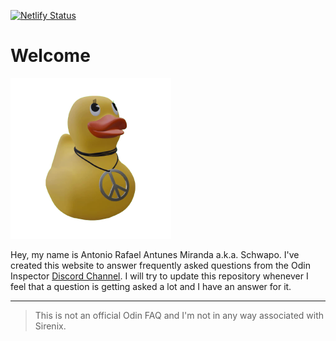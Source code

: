 [![Netlify Status](https://api.netlify.com/api/v1/badges/c8b056de-aa12-4bdd-a33c-87573b60d0aa/deploy-status)](https://app.netlify.com/sites/odin-faq/deploys)

# Welcome

![](site/assets/duck.png)

Hey, my name is Antonio Rafael Antunes Miranda a.k.a. Schwapo. I've created this website to answer frequently asked questions from the Odin Inspector [Discord Channel].
I will try to update this repository whenever I feel that a question is getting asked a lot and I have an answer for it.

---

> This is not an official Odin FAQ and I'm not in any way associated with Sirenix.








[Attribute Examples]: https://odininspector.com/attributes
[Documentation]: https://odininspector.com/documentation
[Tutorials]: https://odininspector.com/tutorials
[Discord Channel]: https://discord.com/channels/355444042009673728/355817720182341632
